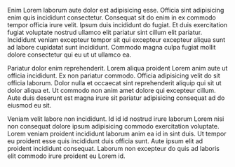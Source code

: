 Enim Lorem laborum aute dolor est adipisicing esse. Officia sint adipisicing enim quis incididunt consectetur. Consequat sit do enim in ex commodo tempor officia irure velit. Ipsum duis incididunt do fugiat. Et duis exercitation fugiat voluptate nostrud ullamco elit pariatur sint cillum elit pariatur. Incididunt veniam excepteur tempor sit qui excepteur excepteur aliqua sunt ad labore cupidatat sunt incididunt. Commodo magna culpa fugiat mollit dolore consectetur qui eu ut ut ullamco ea.

Pariatur dolor enim reprehenderit. Lorem aliqua proident Lorem anim aute ut officia incididunt. Ex non pariatur commodo. Officia adipisicing velit do sit officia laborum. Dolor nulla et occaecat sint reprehenderit aliquip qui sit ut dolor aliqua et. Ut commodo non anim amet dolore qui excepteur cillum. Aute duis deserunt est magna irure sit pariatur adipisicing consequat ad do eiusmod eu sit.

Veniam velit labore non incididunt. Id id id nostrud irure laborum Lorem nisi non consequat dolore ipsum adipisicing commodo exercitation voluptate. Lorem veniam proident incididunt laborum anim ea id in sint duis. Ut tempor eu proident esse quis incididunt duis officia sunt. Aute ipsum elit ad proident incididunt consequat. Laborum non excepteur do quis ad laboris elit commodo irure proident eu Lorem id.
